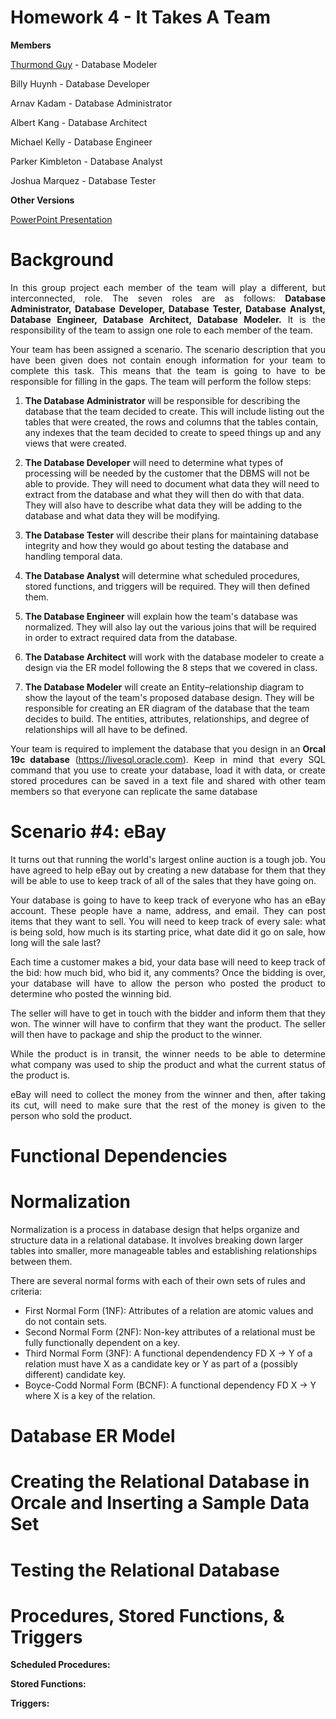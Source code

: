 # Homework 4 - It Takes A Team

<p><b>Members</b></p>
<a href="http://github.com/ThurmondGuy"><p>Thurmond Guy</a> - Database Modeler</p>
<p>Billy Huynh - Database Developer </p>
<p>Arnav Kadam - Database Administrator</p>
<p>Albert Kang - Database Architect</p>
<p>Michael Kelly - Database Engineer</p>
<p>Parker Kimbleton - Database Analyst</p>
<p>Joshua Marquez - Database Tester</p>

<p><b>Other Versions</b></p>
<a href="https://usfedu-my.sharepoint.com/:p:/g/personal/tandrino_usf_edu/EarQ7FlqVn9Mpropt1UxpIgBlKjtdUmcHh4eJwpqoMGsRA?e=UQ702V"><p>PowerPoint Presentation</p></a>

# Background
<p align="justify">In this group project each member of the team will play a different, but interconnected, role. The seven 
roles are as follows: <b>Database Administrator, Database Developer, Database Tester, Database Analyst, 
Database Engineer, Database Architect, Database Modeler.</b> It is the responsibility of the team to assign one role to each member of the team.</p>

<p align="justify">Your team has been assigned a scenario. The scenario description that you have been given does not contain enough information for your team to complete this task. This means that the team is going to have to be responsible for filling in the gaps. The team will perform the follow steps:</p>

<ol type="1">
    <li>
        <p><b>The Database Administrator</b> will be responsible for describing the database that the team decided to create. This will include listing out the tables that were created, the rows and columns that the tables contain, any indexes that the team decided to create to speed things up and any views that were created.
        </p>
    </li>
    <li>
        <p><b>The Database Developer</b> will need to determine what types of processing will be needed by the customer that the DBMS will not be able to provide. They will need to document what data they will need to extract from the database and what they will then do with that data. They will also have to describe what data they will be adding to the database and what data they will be modifying.
        </p>
    </li>
    <li>
        <p><b>The Database Tester</b> will describe their plans for maintaining database integrity and how they would go about testing the database and handling temporal data.
        </p>
    </li>
    <li>
        <p><b>The Database Analyst</b> will determine what scheduled procedures, stored functions, and triggers will be required. They will then defined them.
        </p>
    </li>
    <li>
        <p><b>The Database Engineer</b> will explain how the team's database was normalized. They will also lay out the various joins that will be required in order to extract required data from the database.
        </p>
    </li>
    <li>
        <p><b>The Database Architect</b> will work with the database modeler to create a design via the ER model following the 8 steps that we covered in class. 
        </p>
    </li>
    <li>
        <p><b>The Database Modeler</b> will create an Entity–relationship diagram to show the layout of the team's proposed database design. They will be responsible for creating an ER diagram of the database that the team decides to build. The entities, attributes, relationships, and degree of relationships will all have to be defined. 
        </p>
    </li>
</ol>

<p align="justify">Your team is required to implement the database that you design in an <b>Orcal 19c database</b> (<a href="https://livesql.oracle.com">https://livesql.oracle.com</a>). Keep in mind that every SQL command that you use to create your database, load it with data, or create stored procedures can be saved in a text file and shared with other team members so that everyone can replicate the same database</p>

# Scenario #4: eBay

<p align="justify">It turns out that running the world's largest online auction is a tough job. You have agreed to help eBay out by creating a new database for them that they will be able to use to keep track of all of the sales that they have going on. </p>

<p align="justify">Your database is going to have to keep track of everyone who has an eBay account. These people have a name, address, and email. They can post items that they want to sell. You will need to keep track of every sale: what is being sold, how much is its starting price, what date did it go on sale, how long will the sale last?</p>

<p align="justify">Each time a customer makes a bid, your data base will need to keep track of the bid: how much bid, who bid it, any comments? Once the bidding is over, your database will have to allow the person who posted the product to determine who posted the winning bid. </p>

<p align="justify">The seller will have to get in touch with the bidder and inform them that they won. The winner will have to confirm that they want the product. The seller will then have to package and ship the 
product to the winner. </p>

<p align="justify">While the product is in transit, the winner needs to be able to determine what company was 
used to ship the product and what the current status of the product is.</p>

<p align="justify">eBay will need to collect the money from the winner and then, after taking its cut, will need to 
make sure that the rest of the money is given to the person who sold the product.</p>

# Functional Dependencies

# Normalization

<p>Normalization is a process in database design that helps organize and structure data in a relational database. It involves breaking down larger tables into smaller, more manageable tables and establishing relationships between them.</p>

<p>There are several normal forms with each of their own sets of rules and criteria:</p>

<ul>
    <li>First Normal Form (1NF): Attributes of a relation are atomic values and do not contain sets.</li>
    <li>Second Normal Form (2NF): Non-key attributes of a relational must be fully functionally dependent on a key.</li>
    <li>Third Normal Form (3NF): A functional dependendency FD X → Y of a relation must have X as a candidate key or Y as part of a (possibly different) candidate key.</li>
    <li>Boyce-Codd Normal Form (BCNF): A functional dependency FD X → Y where X is a key of the relation.</li>
</ul>

# Database ER Model

# Creating the Relational Database in Orcale and Inserting a Sample Data Set

# Testing the Relational Database 

# Procedures, Stored Functions, & Triggers

<p><b>Scheduled Procedures:</n></p>

<p><b>Stored Functions:</b></p>

<p><b>Triggers:</b></p>




